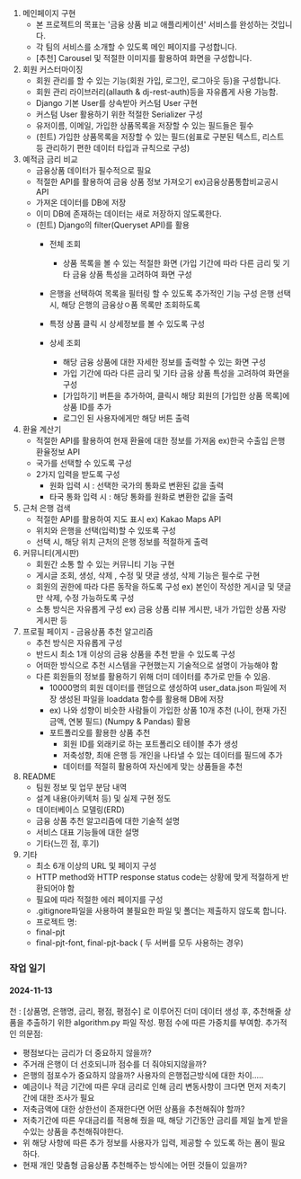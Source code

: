 1. 메인페이지 구현
   - 본 프로젝트의 목표는 '금융 상품 비교 애플리케이션' 서비스를 완성하는 것입니다.
   - 각 팀의 서비스를 소개할 수 있도록 메인 페이지를 구성합니다.
   - [추천] Carousel 및 적절한 이미지를 활용하여 화면을 구성합니다.
2. 회원 커스터마이징
   - 회원 관리를 할 수 있는 기능(회원 가입, 로그인, 로그아웃 등)을 구성합니다.
   - 회원 관리 라이브러리(allauth & dj-rest-auth)등을 자유롭게 사용 가능함.
   - Django 기본 User를 상속받아 커스텀 User 구현
   - 커스텀 User 활용하기 위한 적절한 Serializer 구성
   - 유저이름, 이메일, 가입한 상품목록을 저장할 수 있는 필드들은 필수
   - (힌트) 가입한 상품목록을 저장할 수 있는 필드(쉼표로 구분된 텍스트, 리스트 등 관리하기 편한 데이터 타입과 규칙으로 구성)
3. 예적금 금리 비교
   - 금융상품 데이터가 필수적으로 필요
   - 적절한 API를 활용하여 금융 상품 정보 가져오기 ex)금융상품통합비교공시 API
   - 가져온 데이터를 DB에 저장
   - 이미 DB에 존재하는 데이터는 새로 저장하지 않도록한다.
   - (힌트) Django의 filter(Queryset API)를 활용
     - 전체 조회
       - 상품 목록을 볼 수 있는 적절한 화면 (가입 기간에 따라 다른 금리 및 기타 금융 상품 특성을 고려하여 화면 구성
     - 은행을 선택하여 목록을 필터링 할 수 있도록 추가적인 기능 구성 은행 선택 시, 해당 은행의 금융상ㅇ품 목록만 조회하도록
     - 특정 상품 클릭 시 상세정보를 볼 수 있도록 구성
    
     - 상세 조회
       - 해당 금융 상품에 대한 자세한 정보를 출력할 수 있는 화면 구성
       - 가입 기간에 따라 다른 금리 및 기타 금융 상품 특성을 고려하여 화면을 구성
       - [가입하기] 버튼을 추가하여, 클릭시 해당 회원의 [가입한 상품 목록]에 상품 ID를 추가
       - 로그인 된 사용자에게만 해당 버튼 출력
4. 환율 계산기
   - 적절한 API를 활용하여 현재 환율에 대한 정보를 가져옴 ex)한국 수출입 은행 환율정보 API
   - 국가를 선택할 수 있도록 구성
   - 2가지 입력을 받도록 구성
     - 원화 입력 시 : 선택한 국가의 통화로 변환된 값을 출력
     - 타국 통화 입력 시 : 해당 통화를 원화로 변환한 값을 출력 
5. 근처 은행 검색
   - 적절한 API를 활용하여 지도 표시 ex) Kakao Maps API
   - 위치와 은행을 선택(입력)할 수 있또록 구성
   - 선택 시, 해당 위치 근처의 은행 정보를 적절하게 출력
6. 커뮤니티(게시판)
    - 회원간 소통 할 수 있는 커뮤니티 기능 구현
    - 게시글 조회, 생성, 삭제 , 수정 및 댓글 생성, 삭제 기능은 필수로 구현
    - 회원의 권한에 따라 다른 동작을 하도록 구성 ex) 본인이 작성한 게시글 및 댓글만 삭제, 수정 가능하도록 구성
    - 소통 방식은 자유롭게 구성 ex) 금융 상품 리뷰 게시판, 내가 가입한 상품 자랑 게시판 등
7. 프로필 페이지 - 금융상품 추천 알고리즘
    - 추천 방식은 자유롭게 구성
    - 반드시 최소 1개 이상의 금융 상품을 추천 받을 수 있도록 구성
    - 어떠한 방식으로 추천 시스템을 구현했는지 기술적으로 설명이 가능해야 함
    - 다른 회원들의 정보를 활용하기 위해 더미 데이터를 추가로 만들 수 있음.
      - 10000명의 회원 데이터를 랜덤으로 생성하여 user_data.json 파일에 저장 생성된 파일을 loaddata 함수를 활용해 DB에 저장
      - ex) 나와 성향이 비슷한 사람들이 가입한 상품 10개 추천 (나이, 현재 가진 금액, 연봉 필드) (Numpy & Pandas) 활용
      - 포트폴리오를 활용한 상품 추천
        - 회원 ID를 외래키로 하는 포트폴리오 테이블 추가 생성
        - 저축성향, 최애 은행 등 개인을 나타낼 수 있는 데이터를 필드에 추가
        - 데이터를 적절히 활용하여 자신에게 맞는 상품들을 추천 
8. README
    - 팀원 정보 및 업무 분담 내역
    - 설계 내용(아키텍처 등) 및 실제 구현 정도
    - 데이터베이스 모델링(ERD)
    - 금융 상품 추천 알고리즘에 대한 기술적 설명
    - 서비스 대표 기능들에 대한 설명
    - 기타(느낀 점, 후기)
9. 기타
    - 최소 6개 이상의 URL 및 페이지 구성
    - HTTP method와 HTTP response status code는 상황에 맞게 적절하게 반환되어야 함
    - 필요에 따라 적절한 에러 페이지를 구성
    - .gitignore파일을 사용하여 불필요한 파일 및 폴더는 제출하지 않도록 합니다.
    - 프로젝트 명:
    -  final-pjt
    -  final-pjt-font, final-pjt-back ( 두 서버를 모두 사용하는 경우)


### 작업 일기
#### 2024-11-13
천 : [상품명, 은행명, 금리, 평점, 평점수] 로 이루어진 더미 데이터 생성 후, 추천해줄 상품을 추출하기 위한 algorithm.py 파일 작성. 평점 수에 따른 가중치를 부여함. 
추가적인 의문점: 
- 평점보다는 금리가 더 중요하지 않을까?
- 주거래 은행이 더 선호되니까 점수를 더 줘야되지않을까?
- 은행의 점포수가 중요하지 않을까? 사용자의 은행접근방식에 대한 차이.....
- 예금이나 적금 기간에 따른 우대 금리로 인해 금리 변동사항이 크다면 먼저 저축기간에 대한 조사가 필요
- 저축금액에 대한 상한선이 존재한다면 어떤 상품을 추천해줘야 할까?
- 저축기간에 따른 우대금리를 적용해 줬을 때, 해당 기간동안 금리를 제일 높게 받을 수있는 상품을 추천해줘야한다.
- 위 해당 사항에 따른 추가 정보를 사용자가 입력, 제공할 수 있도록 하는 폼이 필요하다.
- 현재 개인 맞춤형 금융상품 추천해주는 방식에는 어떤 것들이 있을까?